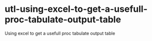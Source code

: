 # utl-using-excel-to-get-a-usefull-proc-tabulate-output-table
Using excel to get a usefull proc tabulate output table  

